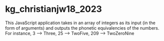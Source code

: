 # kg_christianjw18_2023

This JavaScript application takes in an array of integers as its input (in the form of arguments) and outputs the phonetic equivalencies of the numbers. For instance, 3 --> Three, 25 --> TwoFive, 209 --> TwoZeroNine
